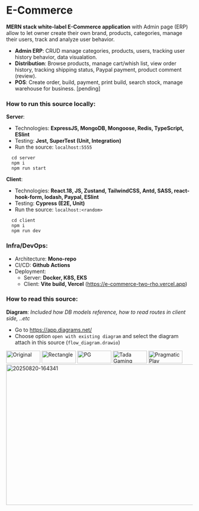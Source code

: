 # E-Commerce
**MERN stack white-label E-Commerce application** with Admin page (ERP) allow to let owner create their own brand, products, categories, manage their users, track and analyze user behavior.

- **Admin ERP**: CRUD manage categories, products, users, tracking user history behavior, data visualation.
- **Distribution**: Browse products, manage cart/whish list, view order history, tracking shipping status, Paypal payment, product comment (review).
- **POS**: Create order, build, payment, print build, search stock, manage warehouse for business. [pending]

### How to run this source locally:

**Server**: 
 - Technologies: **ExpressJS, MongoDB, Mongoose, Redis, TypeScript, ESlint**
 - Testing: **Jest, SuperTest (Unit, Integration)**
 - Run the source: `localhost:5555` 
```
  cd server
  npm i
  npm run start
```

**Client**:
 - Technologies: **React.18, JS, Zustand, TailwindCSS, Antd, SASS, react-hook-form, lodash, Paypal, ESlint**
 - Testing: **Cypress (E2E, Unit)**
 - Run the source: `localhost:<random>` 
```
  cd client
  npm i
  npm run dev
```

### Infra/DevOps:
 - Architecture: **Mono-repo**
 - CI/CD: **Github Actions**
 - Deployment:
   + Server: **Docker, K8S, EKS**
   + Client: **Vite build, Vercel** (https://e-commerce-two-rho.vercel.app) 

### How to read this source:
**Diagram**: _Included how DB models reference, how to read routes in client side, ..etc_
 - Go to https://app.diagrams.net/
 - Choose option `open
with existing diagram` and select the diagram attach in this source (`flow_diagram.drawio`)

<img width="92" height="34" alt="Original" src="https://github.com/user-attachments/assets/bc23efdd-7f83-469a-b2b2-d58786464af3" />
<img width="92" height="34" alt="Rectangle" src="https://github.com/user-attachments/assets/7fb39a54-a217-4678-a2d0-6e6c8b06a8ae" />
<img width="92" height="34" alt="PG" src="https://github.com/user-attachments/assets/ab550b22-6036-4599-bad8-d1eb300c631c" />
<img width="92" height="34" alt="Tada Gaming" src="https://github.com/user-attachments/assets/56dfc5f9-4ae1-4f9b-ab49-3d61591d65c2" />
<img width="92" height="34" alt="Pragmatic Play" src="https://github.com/user-attachments/assets/ab54f608-8341-42bc-b71d-776bee7e1399" />

<img width="1920" height="380" alt="20250820-164341" src="https://github.com/user-attachments/assets/639ef0bc-1601-4b0f-8193-5e5a6696ddfa" />

